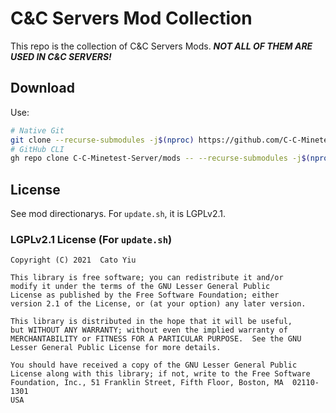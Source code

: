 # C&amp;C Servers Mod Collection
This repo is the collection of C&amp;C Servers Mods. ***NOT ALL OF THEM ARE USED IN C&amp;C SERVERS!***
## Download
Use:
```bash
# Native Git
git clone --recurse-submodules -j$(nproc) https://github.com/C-C-Minetest-Server/mods
# GitHub CLI
gh repo clone C-C-Minetest-Server/mods -- --recurse-submodules -j$(nproc)
```
## License
See mod directionarys. For `update.sh`, it is LGPLv2.1.
### LGPLv2.1 License (For `update.sh`)

    Copyright (C) 2021  Cato Yiu

    This library is free software; you can redistribute it and/or
    modify it under the terms of the GNU Lesser General Public
    License as published by the Free Software Foundation; either
    version 2.1 of the License, or (at your option) any later version.

    This library is distributed in the hope that it will be useful,
    but WITHOUT ANY WARRANTY; without even the implied warranty of
    MERCHANTABILITY or FITNESS FOR A PARTICULAR PURPOSE.  See the GNU
    Lesser General Public License for more details.

    You should have received a copy of the GNU Lesser General Public
    License along with this library; if not, write to the Free Software
    Foundation, Inc., 51 Franklin Street, Fifth Floor, Boston, MA  02110-1301
    USA
